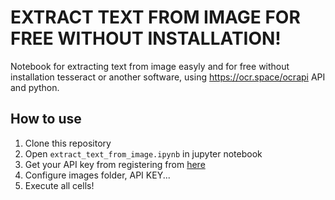 # EXTRACT TEXT FROM IMAGE FOR FREE WITHOUT INSTALLATION!

Notebook for extracting text from image easyly and for free without installation tesseract or another software, using https://ocr.space/ocrapi API and python.

## How to use

1. Clone this repository
2. Open `extract_text_from_image.ipynb` in jupyter notebook
3. Get your API key from registering from [here](https://ocr.space/ocrapi/freekey)
4. Configure images folder, API KEY... 
5. Execute all cells!


